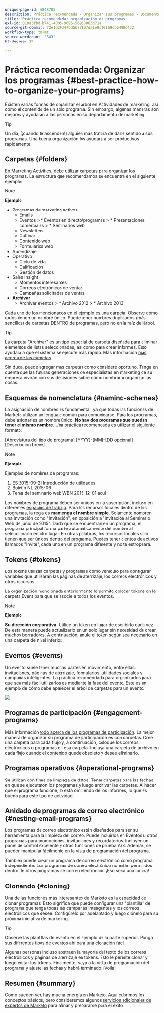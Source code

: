 ```yaml
---
unique-page-id: 6848705
description: Práctica recomendada - Organizar sus programas - Documentos de Marketo - Documentación del producto
title: 'Práctica recomendada: organización de programas'
exl-id: 018a3fbd-b741-4005-9695-56958063d71a
source-git-commit: 72e1d29347bd5b77107da1e9c30169cb6490c432
workflow-type: tm+mt
source-wordcount: '843'
ht-degree: 2%

---
```


# Práctica recomendada: Organizar los programas {#best-practice-how-to-organize-your-programs}

Existen varias formas de organizar el árbol en Actividades de marketing, así como el contenido de un solo programa. Sin embargo, algunas maneras son mejores y ayudarán a las personas en su departamento de marketing.

>[!TIP]
>
>Un día, (¡cuando te ascenden!) alguien más tratará de darle sentido a sus programas. Una buena organización los ayudará a ser productivos rápidamente.

## Carpetas {#folders}

En Marketing Activities, debe utilizar carpetas para organizar los programas. La estructura que recomendamos se encuentra en el siguiente ejemplo:

>[!NOTE]
>
>**Ejemplo**
>
>* Programas de marketing activos
   >   * Emails
   >   * Eventos
      >      * Eventos en directo/programas
      >      * Presentaciones comerciales
      >      * Seminarios web
   >   * Newsletters
   >   * Cultivar
   >   * Contenido web
   >   * Formularios web
>* Aprendizaje
>* Operativo
   >   * Ciclo de vida
   >   * Calificación
   >   * Gestión de datos
>* Sales Insight
   >   * Momentos interesantes
   >   * Correos electrónicos de ventas
   >   * Campañas solicitadas de ventas
>* **Archivar**
   >   * Archivar eventos
      >      * Archivo 2012
      >      * Archivo 2013


Cada uno de los mencionados en el ejemplo es una carpeta. Observe cómo todos tienen un nombre único. Puede tener nombres duplicados (más sencillos) de carpetas DENTRO de programas, pero no en la raíz del árbol.

>[!TIP]
>
>La carpeta &quot;Archivar&quot; es un tipo especial de carpeta diseñada para eliminar elementos de listas seleccionadas, así como para crear informes. Esto ayudará a que el sistema se ejecute más rápido. Más información [más acerca de las carpetas](/help/marketo/product-docs/core-marketo-concepts/miscellaneous/understanding-folders.md).

Sin duda, puede agregar más carpetas como considere oportuno. Tenga en cuenta que las futuras generaciones de especialistas en marketing de su empresa vivirán con sus decisiones sobre cómo nombrar u organizar las cosas.

## Esquemas de nomenclatura {#naming-schemes}

La asignación de nombres es fundamental, ya que todas las funciones de Marketo utilizan un lenguaje común para comunicarse. Para los programas, debe asignarles un nombre único. **No hay dos programas que puedan tener el mismo nombre**. Una práctica recomendada es utilizar el siguiente formato:

[Abreviatura del tipo de programa] [YYYY]-[MM]-[DD opcional] [Descripción breve]

>[!NOTE]
>
>**Ejemplo**
>
>Ejemplos de nombres de programas:
>
>1. ES 2015-09-21 Introducción de utilidades
>1. Boletín NL 2015-06
>1. Tema del seminario web WBN 2015-12-01 aquí


Los nombres de programa deben ser únicos en la suscripción, incluso en diferentes [espacios de trabajo](/help/marketo/product-docs/administration/workspaces-and-person-partitions/understanding-workspaces-and-person-partitions.md).  Para los recursos locales dentro de los programas, la regla es **mantenga el nombre simple**. Solamente nombren una invitación como &quot;Invitación&quot;, en oposición a &quot;Invitación al Seminario Web de junio de 2015&quot;. Dado que se encuentran en un programa, el programa principal forma parte automáticamente del nombre al seleccionarlo en otro lugar. En otras palabras, los recursos locales solo tienen que ser únicos dentro del programa. Puedes tener cientos de activos llamados &quot;Invite&quot;, cada uno en un programa diferente y no te estropeará.

## Tokens {#tokens}

Los tokens utilizan carpetas y programas como vehículo para configurar variables que utilizarán las páginas de aterrizaje, los correos electrónicos y otros recursos.

La organización mencionada anteriormente le permite colocar tokens en la carpeta Event para que se asocie a todos los eventos.

>[!NOTE]
>
>**Ejemplo**
>
>**Su dirección corporativa**. Utilice un token en lugar de escribirlo cada vez. De esta manera puede actualizarlo en un solo lugar sin necesidad de crear muchos borradores. A continuación, anule el token según sea necesario en una carpeta de nivel inferior.

## Eventos {#events}

Un evento suele tener muchas partes en movimiento, entre ellas: invitaciones, páginas de aterrizaje, formularios, utilidades sociales y campañas inteligentes. La práctica recomendada para organizarlos para que sea más fácil utilizarlos es mediante la fase del evento. Este es un ejemplo de cómo debe aparecer el árbol de carpetas para un evento.

![](assets/capture.png)

## Programas de participación {#engagement-programs}

Más información [todo acerca de los programas de participación](/help/marketo/product-docs/email-marketing/drip-nurturing/creating-an-engagement-program/understanding-engagement-programs.md). La mejor manera de organizar su programa de participación es con carpetas. Cree una carpeta para cada flujo y, a continuación, coloque los correos electrónicos o programas en esa carpeta. Incluya una carpeta de archivo en cada flujo cuando el contenido quede obsoleto y desee eliminarlo.

## Programas operativos {#operational-programs}

Se utilizan con fines de limpieza de datos. Tener carpetas para las fechas en que se ejecutaron los programas y luego archivar las carpetas. Al hacer que el programa funcione, lo está omitiendo de los informes, lo que es bueno para este tipo de actividad.

## Anidado de programas de correo electrónico {#nesting-email-programs}

Los programas de correo electrónico están diseñados para ser su herramienta para la limpieza del correo. Puede incluirlos en Eventos u otros programas para promociones, invitaciones y recordatorios. Incluyen un panel de control excelente y otras funciones de prueba A/B. Además, se pueden manipular fácilmente en la vista de programación del programa.

También puede crear un programa de correo electrónico como programa independiente. Los programas de correo electrónico no están permitidos dentro de otros programas de correo electrónico. ¡Eso sería una locura!

## Clonando {#cloning}

Una de las funciones más interesantes de Marketo es la capacidad de clonar programas. Esto significa que puede configurar una &quot;plantilla&quot; de programa que tenga todas las campañas inteligentes y los correos electrónicos que desee. Configúrelo por adelantado y luego clónelo para su próxima iniciativa de marketing.

>[!TIP]
>
>Observe las plantillas de evento en el ejemplo de la parte superior. Ponga sus diferentes tipos de eventos ahí para una clonación fácil.

Algunas personas incluso abstraen la mayoría del texto de los correos electrónicos y páginas de aterrizaje en tokens. Esto le permite clonar y luego editar los tokens. Finalmente, vaya a la vista de programación del programa y ajuste las fechas y habrá terminado. ¡Voila!

## Resumen {#summary}

Como pueden ver, hay mucha energía en Marketo. Aquí cubrimos los conceptos básicos, pero consideremos algunos [servicios adicionales de expertos de Marketo](https://www.marketo.com/services/) para afinar y prepararse para el éxito.
